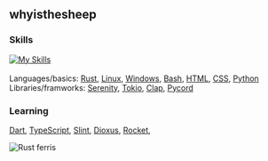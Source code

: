 ## whyisthesheep

### Skills
[![My Skills](https://skillicons.dev/icons?i=rust,linux,windows,bash,py&theme=dark)]((https://skillicons.dev))
<br><br>Languages/basics: [Rust](https://www.rust-lang.org/), [Linux](https://archlinux.org/), [Windows](https://www.microsoft.com/en-gb/windows), [Bash](https://www.gnu.org/software/bash/), [HTML](https://developer.mozilla.org/en-US/docs/Web/HTML), [CSS](https://developer.mozilla.org/en-US/docs/Web/CSS), [Python](https://www.python.org/)
<br>Libraries/framworks: [Serenity](https://github.com/serenity-rs/serenity), [Tokio](https://tokio.rs/), [Clap](https://github.com/clap-rs/clap), [Pycord](https://pycord.dev/)

### Learning
[Dart](https://dart.dev/), [TypeScript](https://www.typescriptlang.org/), [Slint](https://slint.dev/), [Dioxus](https://dioxuslabs.com/), [Rocket](https://rocket.rs/),

![Rust ferris](https://rustacean.net/assets/rustacean-flat-happy.png)
